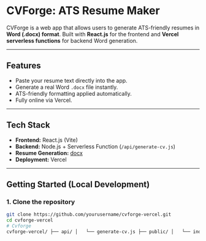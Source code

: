 # CVForge: ATS Resume Maker

CVForge is a web app that allows users to generate ATS-friendly resumes in **Word (.docx) format**. Built with **React.js** for the frontend and **Vercel serverless functions** for backend Word generation.

---

## **Features**

- Paste your resume text directly into the app.
- Generate a real Word `.docx` file instantly.
- ATS-friendly formatting applied automatically.
- Fully online via Vercel.

---

## **Tech Stack**

- **Frontend:** React.js (Vite)
- **Backend:** Node.js + Serverless Function (`/api/generate-cv.js`)
- **Resume Generation:** [docx](https://www.npmjs.com/package/docx)
- **Deployment:** Vercel

---

## **Getting Started (Local Development)**

### **1. Clone the repository**

```bash
git clone https://github.com/yourusername/cvforge-vercel.git
cd cvforge-vercel
# Cvforge
cvforge-vercel/ ├── api/ │   └── generate-cv.js ├── public/ │   └── index.html ├── src/ │   ├── App.js │   └── styles.css ├── package.json └── vite.config.js
